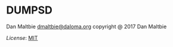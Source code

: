 DUMPSD
======

Dan Maltbie <dmaltbie@daloma.org>
copyright @ 2017 Dan Maltbie

*License*: [MIT](http://www.opensource.org/licenses/mit-license.php)
